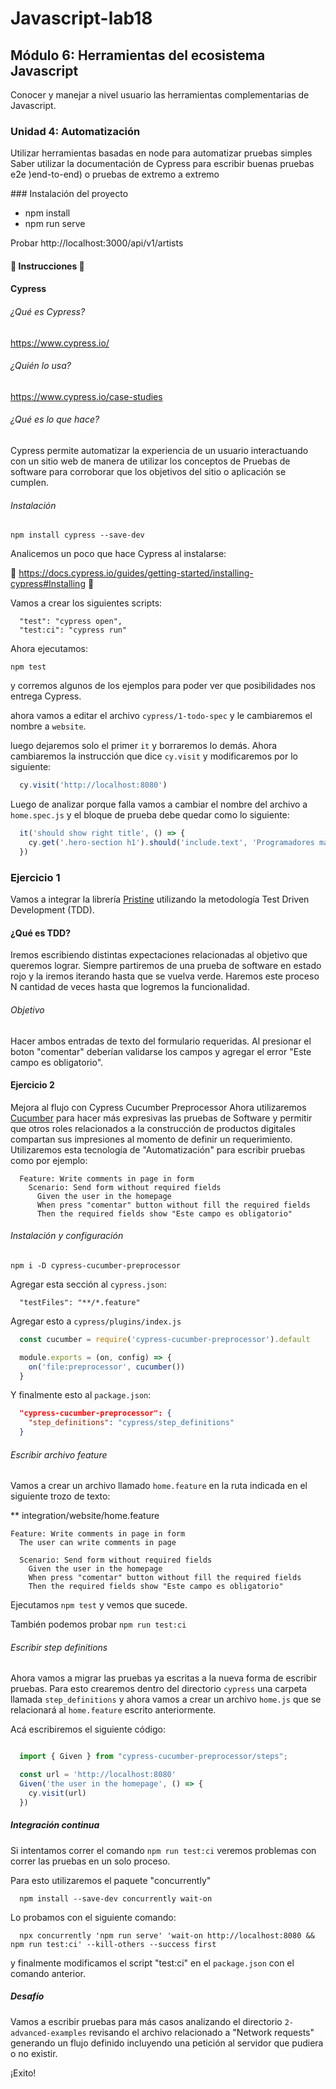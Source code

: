 # Javascript-lab18

## Módulo 6: Herramientas del ecosistema Javascript
Conocer y manejar a nivel usuario las herramientas complementarias de Javascript.

### Unidad 4: Automatización

Utilizar herramientas basadas en node para automatizar pruebas simples		
Saber utilizar la documentación de Cypress para escribir buenas pruebas e2e )end-to-end) o pruebas de extremo a extremo

### Instalación del proyecto

- npm install
- npm run serve

Probar http://localhost:3000/api/v1/artists

#### 👀 Instrucciones 👀 

#### Cypress

###### ¿Qué es Cypress?
https://www.cypress.io/

###### ¿Quién lo usa?
https://www.cypress.io/case-studies

###### ¿Qué es lo que hace?

Cypress permite automatizar la experiencia de un usuario interactuando con un sitio web de manera de utilizar los conceptos de Pruebas de software para corroborar que los objetivos del sitio o aplicación se cumplen.

###### Instalación

```
npm install cypress --save-dev
```

Analicemos un poco que hace Cypress al instalarse:

👀 https://docs.cypress.io/guides/getting-started/installing-cypress#Installing 👀


Vamos a crear los siguientes scripts:

```
  "test": "cypress open",
  "test:ci": "cypress run"
```

Ahora ejecutamos:

```
npm test

```

y corremos algunos de los ejemplos para poder ver que posibilidades nos entrega Cypress.

ahora vamos a editar el archivo `cypress/1-todo-spec` y le cambiaremos el nombre a `website`.

luego dejaremos solo el primer `it` y borraremos lo demás.
Ahora cambiaremos la instrucción que dice `cy.visit` y modificaremos por lo siguiente:

```javascript
  cy.visit('http://localhost:8080')
```
Luego de analizar porque falla vamos a cambiar el nombre del archivo a `home.spec.js` y el bloque de prueba debe quedar como lo siguiente:

```javascript
  it('should show right title', () => {
    cy.get('.hero-section h1').should('include.text', 'Programadores más influyentes de la historia')
  })
```

### Ejercicio 1

Vamos a integrar la librería [Pristine](https://github.com/sha256/Pristine) utilizando la metodología Test Driven Development (TDD).


#### ¿Qué es TDD?

Iremos escribiendo distintas expectaciones relacionadas al objetivo que queremos lograr. Siempre partiremos de una prueba de software en estado rojo y la iremos iterando hasta que se vuelva verde. Haremos este proceso N cantidad de veces hasta que logremos la funcionalidad.

###### Objetivo

Hacer ambos entradas de texto del formulario requeridas.
Al presionar el boton "comentar" deberían validarse los campos y agregar el error "Este campo es obligatorio".

#### Ejercicio 2

Mejora al flujo con Cypress Cucumber Preprocessor
Ahora utilizaremos [Cucumber](https://cucumber.io/) para hacer más expresivas las pruebas de Software y permitir que otros roles relacionados a la construcción de productos digitales compartan sus impresiones al momento de definir un requerimiento. Utilizaremos esta tecnología de "Automatización" para escribir pruebas como por ejemplo:

```gerkhin
  Feature: Write comments in page in form
    Scenario: Send form without required fields
      Given the user in the homepage
      When press "comentar" button without fill the required fields
      Then the required fields show "Este campo es obligatorio"
```


###### Instalación y configuración

```
npm i -D cypress-cucumber-preprocessor
```

Agregar esta sección al `cypress.json`:

```
  "testFiles": "**/*.feature"
```

Agregar esto a `cypress/plugins/index.js`

```javascript
  const cucumber = require('cypress-cucumber-preprocessor').default

  module.exports = (on, config) => {
    on('file:preprocessor', cucumber())
  }
```

Y finalmente esto al `package.json`:

```json
  "cypress-cucumber-preprocessor": {
    "step_definitions": "cypress/step_definitions"
  }
```

###### Escribir archivo feature
Vamos a crear un archivo llamado `home.feature` en la ruta indicada en el siguiente trozo de texto:

** integration/website/home.feature
```
Feature: Write comments in page in form
  The user can write comments in page

  Scenario: Send form without required fields
    Given the user in the homepage
    When press "comentar" button without fill the required fields
    Then the required fields show "Este campo es obligatorio"
```

Ejecutamos `npm test` y vemos que sucede.

También podemos probar `npm run test:ci`


###### Escribir step definitions

Ahora vamos a migrar las pruebas ya escritas a la nueva forma de escribir pruebas. Para esto crearemos dentro del directorio `cypress` una carpeta llamada `step_definitions` y ahora vamos a crear un archivo `home.js` que se relacionará al `home.feature` escrito anteriormente.

Acá escribiremos el siguiente código:

```javascript

  import { Given } from "cypress-cucumber-preprocessor/steps";

  const url = 'http://localhost:8080'
  Given('the user in the homepage', () => {
    cy.visit(url)
  })

```

##### Integración continua

Si intentamos correr el comando `npm run test:ci` veremos problemas con correr las pruebas en un solo proceso.

Para esto utilizaremos el paquete "concurrently"

```
  npm install --save-dev concurrently wait-on
```

Lo probamos con el siguiente comando:

```
  npx concurrently 'npm run serve' 'wait-on http://localhost:8080 && npm run test:ci' --kill-others --success first
```
y finalmente modificamos el script "test:ci" en el `package.json` con el comando anterior.

##### Desafío
Vamos a escribir pruebas para más casos analizando el directorio `2-advanced-examples` revisando el archivo relacionado a "Network requests" generando un flujo definido incluyendo una petición al servidor que pudiera o no existir.

¡Exito!
